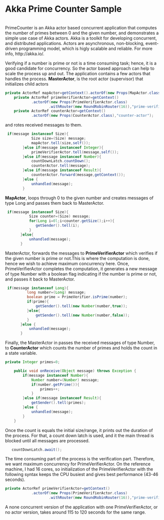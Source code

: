 <h1>Akka Prime Counter Sample</h1><br/>
PrimeCounter is an Akka actor based concurrent application that computes the number of primes between 0 and the given number, and demonstrates a simple use case of Akka actors. Akka is a toolkit for developing concurrent, and distributed applications. Actors are asynchronous, non-blocking, event-driven programming model, which is higly scalable and reliable. For more info, http://akka.io/.  

Verifying if a number is prime or not is a time consuming task; hence, it is a good candidate for concurrency. So the actor based approach can help to scale the process up and out. The application contains a few actors that handles the process.
<b>MasterActor</b>, is the root actor (supervisor) that initializes child actors 
```java 
private ActorRef mapActor=getContext().actorOf(new Props(MapActor.class),"map");
    private ActorRef primeVerifierActor=getContext()
            .actorOf(new Props(PrimeVerifierActor.class)
                    .withRouter(new RoundRobinRouter(16)),"prime-verifier");
    private ActorRef counterActor=getContext()
            .actorOf(new Props(CounterActor.class),"counter-actor");
```

and rotes received messages to them.
```java 
 if(message instanceof Size){
            Size size=(Size) message;
            mapActor.tell(size,self());
        }else if(message instanceof Integer){
            primeVerifierActor.tell(message,self());
        }else if(message instanceof Number){
            countDownLatch.countDown();
            counterActor.tell(message);
        }else if(message instanceof Result){
            counterActor.forward(message,getContext());
        }else {
            unhandled(message);
        }
```
<b>MapActor</b>, loops through 0 to the given number and creates messages of type Long and passes them back to MasterActor.
```java   
 if(message instanceof Size){
           Size counter=(Size) message;
           for(Long i=0l;i<counter.getSize();i++){
              getSender().tell(i);
           }
       }else{
           unhandled(message);
       }
```
MasterActor, forwards the messages to <b>PrimeVerifierActor</b> which verifies if the given number is prime or not.This is where the computation is done, hence we wish to achieve maximum concurrency here. Once, PrimeVerifierActor completes the computation, it generates a new message of type Number with a boolean flag indicating if the number is prime or not, and passes it back to MasterActor.
```java 
 if(message instanceof Long){
          long number=(Long) message;
          boolean prime = PrimeVerifier.isPrime(number);
          if(prime){
              getSender().tell(new Number(number,true));
          }else{
              getSender().tell(new Number(number,false));
          }
       }else {
           unhandled(message);
       } 
```
Finally, the MasterActor in passes the received messages of type Number, to <b>CounterActor</b> which counts the number of primes and holds the count in a state variable. 
```java 
private Integer primes=0;

    public void onReceive(Object message) throws Exception {
        if(message instanceof Number){
            Number number=(Number) message;
            if(number.getPrime()){
                primes++;
            }
        }else if(message instanceof Result){
            getSender().tell(primes);
        }else {
            unhandled(message);
        }
    }
```
Once the count is equals the initial size/range, it prints out the duration of the process. For that, a count down latch is used, and it the main thread is blocked until all messages are processed.

```java 
   countDownLatch.await();
```   
The time consuming part of the process is the verification part. Therefore, we want maximum concurrency for PrimeVerifierActor. On the reference machine, I had 16 cores, so initialization of the PrimeVerifierActor with the following syntax keeps the CPU busiest and gives best performance (43-46 seconds).

```java
private ActorRef primeVerifierActor=getContext()
            .actorOf(new Props(PrimeVerifierActor.class)
                    .withRouter(new RoundRobinRouter(16)),"prime-verifier"); 
``` 
A none concurrent version of the application with one PrimeVerifierActor, or no actor version, takes around 115 to 120 seconds for the same range.   

                    
